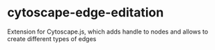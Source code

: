 # cytoscape-edge-editation
Extension for Cytoscape.js, which adds handle to nodes and allows to create different types of edges

